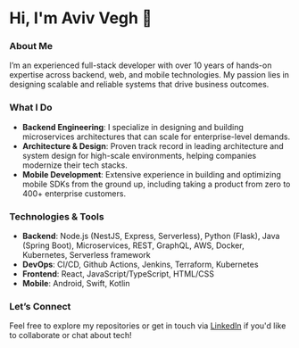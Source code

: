
# Hi, I'm Aviv Vegh 👋

### About Me

I’m an experienced full-stack developer with over 10 years of hands-on expertise across backend, web, and mobile technologies. My passion lies in designing scalable and reliable systems that drive business outcomes.

### What I Do

- **Backend Engineering**: I specialize in designing and building microservices architectures that can scale for enterprise-level demands.
- **Architecture & Design**: Proven track record in leading architecture and system design for high-scale environments, helping companies modernize their tech stacks.
- **Mobile Development**: Extensive experience in building and optimizing mobile SDKs from the ground up, including taking a product from zero to 400+ enterprise customers.

### Technologies & Tools

- **Backend**: Node.js (NestJS, Express, Serverless), Python (Flask), Java (Spring Boot), Microservices, REST, GraphQL, AWS, Docker, Kubernetes, Serverless framework
- **DevOps**: CI/CD, Github Actions, Jenkins, Terraform, Kubernetes
- **Frontend**: React, JavaScript/TypeScript, HTML/CSS
- **Mobile**: Android, Swift, Kotlin


### Let’s Connect

Feel free to explore my repositories or get in touch via [LinkedIn](https://www.linkedin.com/in/aviv-vegh/) if you'd like to collaborate or chat about tech!
